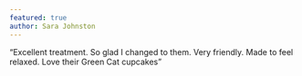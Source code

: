 ```yaml
---
featured: true
author: Sara Johnston
---
```

&ldquo;Excellent treatment. So glad I changed to them. Very friendly. Made to feel relaxed. Love their Green Cat cupcakes&rdquo;
